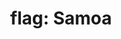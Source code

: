 ---
layout: smileys&emotion
title: "flag: Samoa"
emoji: flag_samoa
permalink: 🇼🇸.html
image: assets/img/3moji/flag_samoa.png
---